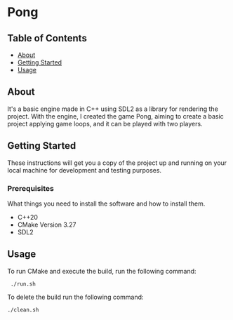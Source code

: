 # Pong

## Table of Contents

- [About](#about)
- [Getting Started](#getting_started)
- [Usage](#usage)

## About <a name = "about"></a>

It's a basic engine made in C++ using SDL2 as a library for rendering the project. With the engine, I created the game Pong, aiming to create a basic project applying game loops, and it can be played with two players.
## Getting Started <a name = "getting_started"></a>

These instructions will get you a copy of the project up and running on your local machine for development and testing purposes. 

### Prerequisites

What things you need to install the software and how to install them.

- C++20
- CMake Version 3.27
- SDL2


## Usage <a name = "usage"></a>

To run CMake and execute the build, run the following command:
```
 ./run.sh 
```

To delete the build run the following command:
```
./clean.sh 
```

